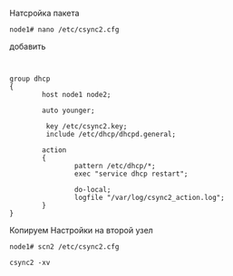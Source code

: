 Натсройка пакета
```
node1# nano /etc/csync2.cfg
```
добавить
```


group dhcp
{
        host node1 node2;
       
        auto younger;  

         key /etc/csync2.key;
         include /etc/dhcp/dhcpd.general;

        action
        {
                pattern /etc/dhcp/*;
                exec "service dhcp restart";

                do-local;
                logfile "/var/log/csync2_action.log";
        }
}
```

Копируем Настройки на второй узел
```
node1# scn2 /etc/csync2.cfg
```
```
csync2 -xv
```
